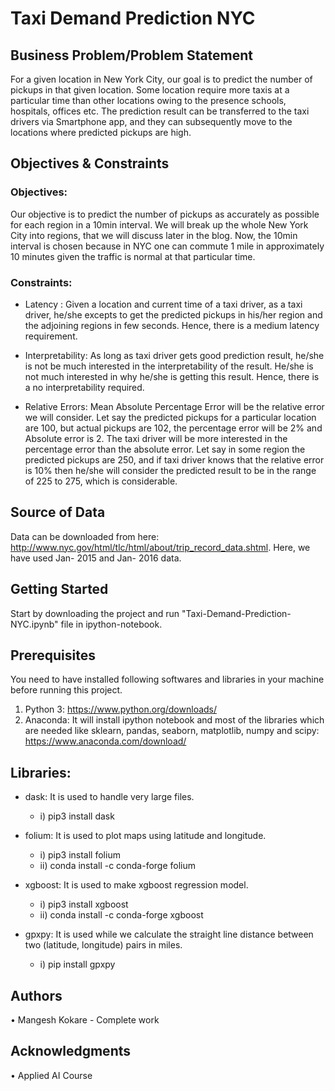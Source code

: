 # Taxi Demand Prediction NYC #


## Business Problem/Problem Statement ##
For a given location in New York City, our goal is to predict the number of pickups in that given location. Some location require more taxis at a particular time than other locations owing to the presence schools, hospitals, offices etc. The prediction result can be transferred to the taxi drivers via Smartphone app, and they can subsequently move to the locations where predicted pickups are high.

## Objectives & Constraints ##

### Objectives: ###
Our objective is to predict the number of pickups as accurately as possible for each region in a 10min interval. We will break up the whole New York City into regions, that we will discuss later in the blog. Now, the 10min interval is chosen because in NYC one can commute 1 mile in approximately 10 minutes given the traffic is normal at that particular time.

### Constraints: ### 
* Latency : Given a location and current time of a taxi driver, as a taxi driver, he/she excepts to get the predicted pickups in his/her region and the adjoining regions in few seconds. Hence, there is a medium latency requirement.

* Interpretability: As long as taxi driver gets good prediction result, he/she is not be much interested in the interpretability of the result. He/she is not much interested in why he/she is getting this result. Hence, there is a no interpretability required.

* Relative Errors: Mean Absolute Percentage Error will be the relative error we will consider. Let say the predicted pickups for a particular location are 100, but actual pickups are 102, the percentage error will be 2% and Absolute error is 2. The taxi driver will be more interested in the percentage error than the absolute error. Let say in some region the predicted pickups are 250, and if taxi driver knows that the relative error is 10% then he/she will consider the predicted result to be in the range of 225 to 275, which is considerable.

## Source of Data ##
Data can be downloaded from here:
http://www.nyc.gov/html/tlc/html/about/trip_record_data.shtml. Here, we have used Jan- 2015 and Jan- 2016 data.

## Getting Started ##
Start by downloading the project and run "Taxi-Demand-Prediction-NYC.ipynb" file in ipython-notebook.

## Prerequisites ##
You need to have installed following softwares and libraries in your machine before running this project.

1. Python 3: https://www.python.org/downloads/
2. Anaconda: It will install ipython notebook and most of the libraries which are needed like sklearn, pandas, seaborn, matplotlib, numpy and scipy: https://www.anaconda.com/download/

## Libraries: ##
* dask: It is used to handle very large files.
    * i) pip3 install dask

* folium: It is used to plot maps using latitude and longitude.
    * i) pip3 install folium
    * ii) conda install -c conda-forge folium
   
* xgboost: It is used to make xgboost regression model.
     * i) pip3 install xgboost
     * ii) conda install -c conda-forge xgboost

* gpxpy: It is used while we calculate the straight line distance between two (latitude, longitude) pairs in miles.
    * i) pip install gpxpy
    
## Authors ##
• Mangesh Kokare - Complete work

## Acknowledgments ##
• Applied AI Course
